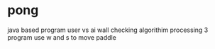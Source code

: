 # pong
java based program user vs ai wall checking algorithim processing 3 program
use w and s to move paddle 

